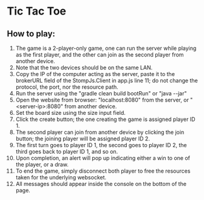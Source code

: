 # Tic Tac Toe

## How to play:
1. The game is a 2-player-only game, one can run the server while playing as the first player, and the other can join as the second player from another device.
2. Note that the two devices should be on the same LAN.
3. Copy the IP of the computer acting as the server, paste it to the brokerURL field of the StompJs.Client in app.js line 11; do not change the protocol, the port, nor the resource path.
4. Run the server using the "gradle clean build bootRun" or "java --jar"
5. Open the website from browser: "localhost:8080" from the server, or "&lt;server-ip&gt;:8080" from another device.
6. Set the board size using the size input field.
7. Click the create button; the one creating the game is assigned player ID 1.
8. The second player can join from another device by clicking the join button; the joining player will be assigned player ID 2.
9. The first turn goes to player ID 1, the second goes to player ID 2, the third goes back to player ID 1, and so on.
10. Upon completion, an alert will pop up indicating either a win to one of the player, or a draw.
11. To end the game, simply disconnect both player to free the resources taken for the underlying websocket.
12. All messages should appear inside the console on the bottom of the page.